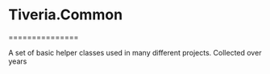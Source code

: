 # Tiveria.Common
===============

A set of basic helper classes used in many different projects. Collected over years
